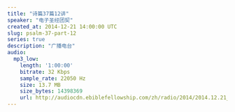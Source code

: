 ```yaml
---
title: "诗篇37篇12讲"
speaker: "电子圣经团契"
created_at: 2014-12-21 14:00:00 UTC
slug: psalm-37-part-12
series: true
description: "广播电台"
audio:
  mp3_low:
    length: '1:00:00'
    bitrate: 32 Kbps
    sample_rate: 22050 Hz
    size: 13.7 MB
    size_bytes: 14398369
    url: http://audiocdn.ebiblefellowship.com/zh/radio/2014/2014.12.21_EBF_-_Psalm_37_Part_12.mp3
---
```


